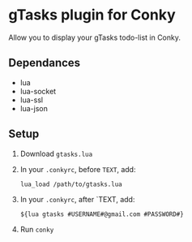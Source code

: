 gTasks plugin for Conky
===============

Allow you to display your gTasks todo-list in Conky.

Dependances
------------------

* lua
* lua-socket
* lua-ssl
* lua-json


Setup
------------------

1.  Download `gtasks.lua`

2.  In your `.conkyrc`, before `TEXT`, add:

        lua_load /path/to/gtasks.lua

3.  In your `.conkyrc`, after `TEXT, add:

        ${lua gtasks #USERNAME#@gmail.com #PASSWORD#}

4.  Run `conky`
